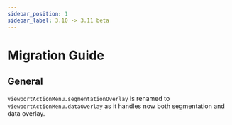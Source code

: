 ```yaml
---
sidebar_position: 1
sidebar_label: 3.10 -> 3.11 beta
---
```


# Migration Guide



## General

`viewportActionMenu.segmentationOverlay` is renamed to `viewportActionMenu.dataOverlay`
as it handles now both segmentation and data overlay.
